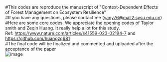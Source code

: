 #This codes are reproduce the manuscript of "Context-Dependent Effects of Forest Management on Ecosystem Resilience"  
#If you have any questions, please contact me (yany76@mail2.sysu.edu.cn)  
#Here are some core codes. We appreciate the opening codes of Taylor smith and Zeqin Huang. It really help a lot for this study.  
Ref: https://www.nature.com/articles/s41559-023-02194-7 and https://github.com/huangzq681  
#The final code will be finalized and commented and uploaded after the acceptance of the paper  
![image](https://github.com/user-attachments/assets/740bb939-2170-40a8-b8cd-461ef5d4a631)

